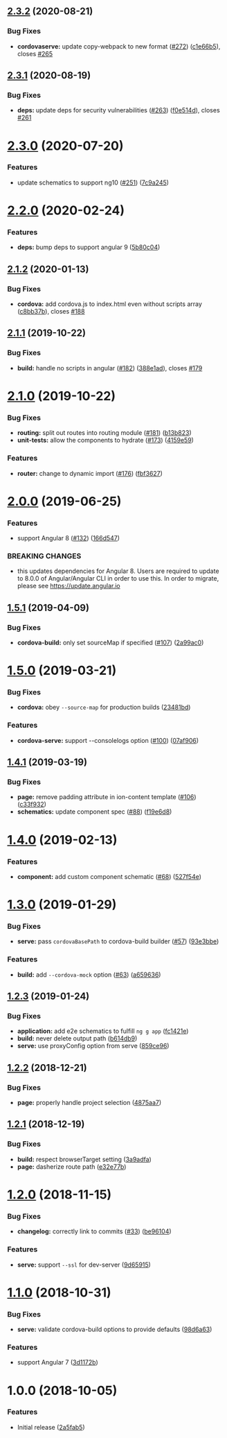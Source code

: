 ## [2.3.2](https://github.com/ionic-team/angular-toolkit/compare/v2.3.1...v2.3.2) (2020-08-21)


### Bug Fixes

* **cordovaserve:** update copy-webpack to new format ([#272](https://github.com/ionic-team/angular-toolkit/issues/272)) ([c1e66b5](https://github.com/ionic-team/angular-toolkit/commit/c1e66b554a80665eed77ad3adfd1117b49bc73ab)), closes [#265](https://github.com/ionic-team/angular-toolkit/issues/265)

## [2.3.1](https://github.com/ionic-team/angular-toolkit/compare/v2.3.0...v2.3.1) (2020-08-19)


### Bug Fixes

* **deps:** update deps for security vulnerabilities ([#263](https://github.com/ionic-team/angular-toolkit/issues/263)) ([f0e514d](https://github.com/ionic-team/angular-toolkit/commit/f0e514d6140d929e521ff4f77844642424cfe7cb)), closes [#261](https://github.com/ionic-team/angular-toolkit/issues/261)

# [2.3.0](https://github.com/ionic-team/angular-toolkit/compare/v2.2.0...v2.3.0) (2020-07-20)


### Features

* update schematics to support ng10 ([#251](https://github.com/ionic-team/angular-toolkit/issues/251)) ([7c9a245](https://github.com/ionic-team/angular-toolkit/commit/7c9a24560088163547369ad67f6d3d98e752bdca))

# [2.2.0](https://github.com/ionic-team/angular-toolkit/compare/v2.1.2...v2.2.0) (2020-02-24)


### Features

* **deps:** bump deps to support angular 9 ([5b80c04](https://github.com/ionic-team/angular-toolkit/commit/5b80c04de6c00b06339c183bbd30efeff5f51dc3))

## [2.1.2](https://github.com/ionic-team/angular-toolkit/compare/v2.1.1...v2.1.2) (2020-01-13)


### Bug Fixes

* **cordova:** add cordova.js to index.html even without scripts array ([c8bb37b](https://github.com/ionic-team/angular-toolkit/commit/c8bb37bd1f817f762720b0e3a5c89b4d6a7464e0)), closes [#188](https://github.com/ionic-team/angular-toolkit/issues/188)

## [2.1.1](https://github.com/ionic-team/angular-toolkit/compare/v2.1.0...v2.1.1) (2019-10-22)


### Bug Fixes

* **build:** handle no scripts in angular ([#182](https://github.com/ionic-team/angular-toolkit/issues/182)) ([388e1ad](https://github.com/ionic-team/angular-toolkit/commit/388e1ad3dec5004ceaa8030acf7a248c121be94c)), closes [#179](https://github.com/ionic-team/angular-toolkit/issues/179)

# [2.1.0](https://github.com/ionic-team/angular-toolkit/compare/v2.0.0...v2.1.0) (2019-10-22)


### Bug Fixes

* **routing:** split out routes into routing module ([#181](https://github.com/ionic-team/angular-toolkit/issues/181)) ([b13b823](https://github.com/ionic-team/angular-toolkit/commit/b13b8233c1b693be7a845494b3d98cda2c8fe1da))
* **unit-tests:** allow the components to hydrate ([#173](https://github.com/ionic-team/angular-toolkit/issues/173)) ([4159e59](https://github.com/ionic-team/angular-toolkit/commit/4159e598a43bdedaaaa4d179dd7c3fabc2618d42))


### Features

* **router:** change to dynamic import ([#176](https://github.com/ionic-team/angular-toolkit/issues/176)) ([fbf3627](https://github.com/ionic-team/angular-toolkit/commit/fbf3627f8a182b48bdacd6ca601d2c9411cf3fda))

# [2.0.0](https://github.com/ionic-team/angular-toolkit/compare/v1.5.1...v2.0.0) (2019-06-25)


### Features

* support Angular 8 ([#132](https://github.com/ionic-team/angular-toolkit/issues/132)) ([166d547](https://github.com/ionic-team/angular-toolkit/commit/166d547))


### BREAKING CHANGES

* this updates dependencies for Angular 8. Users are
    required to update to 8.0.0 of Angular/Angular CLI in order to use
    this. In order to migrate, please see https://update.angular.io

## [1.5.1](https://github.com/ionic-team/angular-toolkit/compare/v1.5.0...v1.5.1) (2019-04-09)


### Bug Fixes

* **cordova-build:** only set sourceMap if specified ([#107](https://github.com/ionic-team/angular-toolkit/issues/107)) ([2a99ac0](https://github.com/ionic-team/angular-toolkit/commit/2a99ac0))

# [1.5.0](https://github.com/ionic-team/angular-toolkit/compare/v1.4.1...v1.5.0) (2019-03-21)


### Bug Fixes

* **cordova:** obey `--source-map` for production builds ([23481bd](https://github.com/ionic-team/angular-toolkit/commit/23481bd))


### Features

* **cordova-serve:** support --consolelogs option ([#100](https://github.com/ionic-team/angular-toolkit/issues/100)) ([07af906](https://github.com/ionic-team/angular-toolkit/commit/07af906))

## [1.4.1](https://github.com/ionic-team/angular-toolkit/compare/v1.4.0...v1.4.1) (2019-03-19)


### Bug Fixes

* **page:** remove padding attribute in ion-content template ([#106](https://github.com/ionic-team/angular-toolkit/issues/106)) ([c33f932](https://github.com/ionic-team/angular-toolkit/commit/c33f932))
* **schematics:** update component spec ([#88](https://github.com/ionic-team/angular-toolkit/issues/88)) ([f19e6d8](https://github.com/ionic-team/angular-toolkit/commit/f19e6d8))

# [1.4.0](https://github.com/ionic-team/angular-toolkit/compare/v1.3.0...v1.4.0) (2019-02-13)


### Features

* **component:** add custom component schematic ([#68](https://github.com/ionic-team/angular-toolkit/issues/68)) ([527f54e](https://github.com/ionic-team/angular-toolkit/commit/527f54e))

# [1.3.0](https://github.com/ionic-team/angular-toolkit/compare/v1.2.3...v1.3.0) (2019-01-29)


### Bug Fixes

* **serve:** pass `cordovaBasePath` to cordova-build builder ([#57](https://github.com/ionic-team/angular-toolkit/issues/57)) ([93e3bbe](https://github.com/ionic-team/angular-toolkit/commit/93e3bbe))


### Features

* **build:** add `--cordova-mock` option ([#63](https://github.com/ionic-team/angular-toolkit/issues/63)) ([a659636](https://github.com/ionic-team/angular-toolkit/commit/a659636))

## [1.2.3](https://github.com/ionic-team/angular-toolkit/compare/v1.2.2...v1.2.3) (2019-01-24)


### Bug Fixes

* **application:** add e2e schematics to fulfill `ng g app` ([fc1421e](https://github.com/ionic-team/angular-toolkit/commit/fc1421e))
* **build:** never delete output path ([b614db9](https://github.com/ionic-team/angular-toolkit/commit/b614db9))
* **serve:** use proxyConfig option from serve ([859ce96](https://github.com/ionic-team/angular-toolkit/commit/859ce96))

## [1.2.2](https://github.com/ionic-team/angular-toolkit/compare/v1.2.1...v1.2.2) (2018-12-21)


### Bug Fixes

* **page:** properly handle project selection ([4875aa7](https://github.com/ionic-team/angular-toolkit/commit/4875aa7))

## [1.2.1](https://github.com/ionic-team/angular-toolkit/compare/v1.2.0...v1.2.1) (2018-12-19)


### Bug Fixes

* **build:** respect browserTarget setting ([3a9adfa](https://github.com/ionic-team/angular-toolkit/commit/3a9adfa))
* **page:** dasherize route path ([e32e77b](https://github.com/ionic-team/angular-toolkit/commit/e32e77b))

# [1.2.0](https://github.com/ionic-team/angular-toolkit/compare/v1.1.0...v1.2.0) (2018-11-15)


### Bug Fixes

* **changelog:** correctly link to commits ([#33](https://github.com/ionic-team/angular-toolkit/issues/33)) ([be96104](https://github.com/ionic-team/angular-toolkit/commit/be96104))


### Features

* **serve:** support `--ssl` for dev-server ([9d65915](https://github.com/ionic-team/angular-toolkit/commit/9d65915))

# [1.1.0](https://github.com/ionic-team/angular-toolkit.git/compare/v1.0.0...v1.1.0) (2018-10-31)


### Bug Fixes

* **serve:** validate cordova-build options to provide defaults ([98d6a63](https://github.com/ionic-team/angular-toolkit/commit/98d6a63))


### Features

* support Angular 7 ([3d1172b](https://github.com/ionic-team/angular-toolkit/commit/3d1172b))

# 1.0.0 (2018-10-05)


### Features

* Initial release ([2a5fab5](https://github.com/ionic-team/angular-toolkit/commit/2a5fab5))

